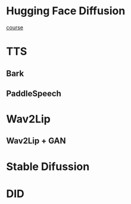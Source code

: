 # Hugging Face Diffusion

[course](https://github.com/huggingface/diffusion-models-class)


# TTS 
## Bark

## PaddleSpeech

# Wav2Lip
## Wav2Lip + GAN

# Stable Difussion

# DID

